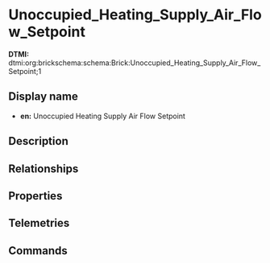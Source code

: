 # Unoccupied_Heating_Supply_Air_Flow_Setpoint
**DTMI:** dtmi:org:brickschema:schema:Brick:Unoccupied_Heating_Supply_Air_Flow_Setpoint;1
## Display name
- **en:** Unoccupied Heating Supply Air Flow Setpoint
## Description
## Relationships
## Properties
## Telemetries
## Commands
